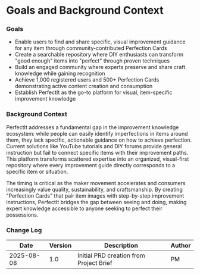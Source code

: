 # Goals and Background Context

### Goals
- Enable users to find and share specific, visual improvement guidance for any item through community-contributed Perfection Cards
- Create a searchable repository where DIY enthusiasts can transform "good enough" items into "perfect" through proven techniques
- Build an engaged community where experts preserve and share craft knowledge while gaining recognition
- Achieve 1,000 registered users and 500+ Perfection Cards demonstrating active content creation and consumption
- Establish PerfectIt as the go-to platform for visual, item-specific improvement knowledge

### Background Context
PerfectIt addresses a fundamental gap in the improvement knowledge ecosystem: while people can easily identify imperfections in items around them, they lack specific, actionable guidance on how to achieve perfection. Current solutions like YouTube tutorials and DIY forums provide general instruction but fail to connect specific items with their improvement paths. This platform transforms scattered expertise into an organized, visual-first repository where every improvement guide directly corresponds to a specific item or situation.

The timing is critical as the maker movement accelerates and consumers increasingly value quality, sustainability, and craftsmanship. By creating "Perfection Cards" that pair item images with step-by-step improvement instructions, PerfectIt bridges the gap between seeing and doing, making expert knowledge accessible to anyone seeking to perfect their possessions.

### Change Log
| Date | Version | Description | Author |
|------|---------|-------------|--------|
| 2025-08-08 | 1.0 | Initial PRD creation from Project Brief | PM |

